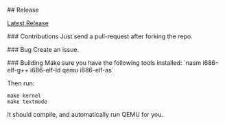 <p id="release"></p>
## Release

[Latest Release](https://github.com/Daniyal-Warraich/ReallyBadOS/releases/tag/v1.5.1)

<p id="contributions"></p>
### Contributions
Just send a pull-request after forking the repo.

<p id="bug"></p>
### Bug
Create an issue.

<p id="building"></p>
### Building
Make sure you have the following tools installed: `nasm i686-elf-g++ i686-elf-ld qemu i686-elf-as`

Then run:
```
make kernel
make textmode
```

It should compile, and automatically run QEMU for you.
